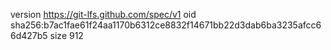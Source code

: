 version https://git-lfs.github.com/spec/v1
oid sha256:b7ac1fae61f24aa1170b6312ce8832f14671bb22d3dab6ba3235afcc66d427b5
size 912
